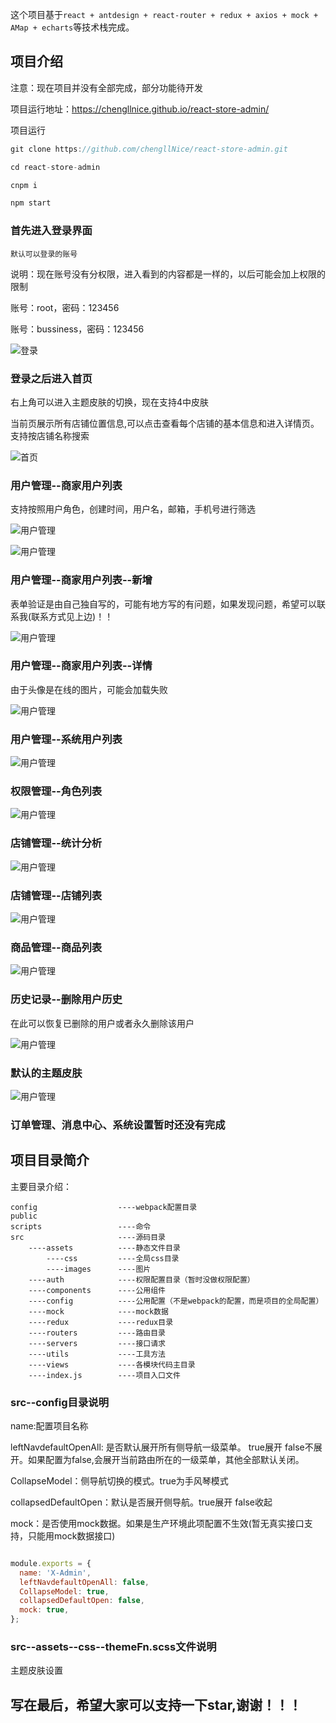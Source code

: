 
这个项目基于`react + antdesign + react-router + redux + axios + mock + AMap + echarts`等技术栈完成。

## 项目介绍

注意：现在项目并没有全部完成，部分功能待开发

项目运行地址：https://chengllnice.github.io/react-store-admin/

项目运行

```javascript
git clone https://github.com/chengllNice/react-store-admin.git

cd react-store-admin

cnpm i

npm start

```



### 首先进入登录界面

`默认可以登录的账号`

说明：现在账号没有分权限，进入看到的内容都是一样的，以后可能会加上权限的限制

账号：root，密码：123456

账号：bussiness，密码：123456

![登录](./src/assets/images/projectShot/login.jpg)

### 登录之后进入首页

右上角可以进入主题皮肤的切换，现在支持4中皮肤

当前页展示所有店铺位置信息,可以点击查看每个店铺的基本信息和进入详情页。支持按店铺名称搜索

![首页](./src/assets/images/projectShot/home.jpg)

### 用户管理--商家用户列表

支持按照用户角色，创建时间，用户名，邮箱，手机号进行筛选

![用户管理](./src/assets/images/projectShot/userManage1.png)

![用户管理](./src/assets/images/projectShot/userManage3.jpg)

### 用户管理--商家用户列表--新增

表单验证是由自己独自写的，可能有地方写的有问题，如果发现问题，希望可以联系我(联系方式见上边)！！

![用户管理](./src/assets/images/projectShot/userManage2.jpg)

### 用户管理--商家用户列表--详情

由于头像是在线的图片，可能会加载失败

![用户管理](./src/assets/images/projectShot/userManage4.png)

### 用户管理--系统用户列表

![用户管理](./src/assets/images/projectShot/userManage5.jpg)

### 权限管理--角色列表

![用户管理](./src/assets/images/projectShot/roleManage1.jpg)

### 店铺管理--统计分析

![用户管理](./src/assets/images/projectShot/storeManage1.jpg)

### 店铺管理--店铺列表

![用户管理](./src/assets/images/projectShot/storeManage2.jpg)

### 商品管理--商品列表

![用户管理](./src/assets/images/projectShot/goodsManage1.jpg)

### 历史记录--删除用户历史

在此可以恢复已删除的用户或者永久删除该用户

![用户管理](./src/assets/images/projectShot/historyRecord1.jpg)

### 默认的主题皮肤

![用户管理](./src/assets/images/projectShot/theme1.jpg)

### 订单管理、消息中心、系统设置暂时还没有完成


## 项目目录简介

主要目录介绍：

    config                  ----webpack配置目录
    public
    scripts                 ----命令
    src                     ----源码目录
        ----assets          ----静态文件目录
            ----css         ----全局css目录
            ----images      ----图片
        ----auth            ----权限配置目录（暂时没做权限配置）
        ----components      ----公用组件
        ----config          ----公用配置（不是webpack的配置，而是项目的全局配置）
        ----mock            ----mock数据
        ----redux           ----redux目录
        ----routers         ----路由目录
        ----servers         ----接口请求
        ----utils           ----工具方法
        ----views           ----各模块代码主目录
        ----index.js        ----项目入口文件
        

###   src--config目录说明

name:配置项目名称

leftNavdefaultOpenAll: 是否默认展开所有侧导航一级菜单。  true展开  false不展开。如果配置为false,会展开当前路由所在的一级菜单，其他全部默认关闭。

CollapseModel：侧导航切换的模式。true为手风琴模式

collapsedDefaultOpen：默认是否展开侧导航。true展开  false收起

mock：是否使用mock数据。如果是生产环境此项配置不生效(暂无真实接口支持，只能用mock数据接口)

```javascript

module.exports = {
  name: 'X-Admin',
  leftNavdefaultOpenAll: false,
  CollapseModel: true,
  collapsedDefaultOpen: false,
  mock: true, 
};

```

###   src--assets--css--themeFn.scss文件说明

主题皮肤设置

## 写在最后，希望大家可以支持一下star,谢谢！！！
